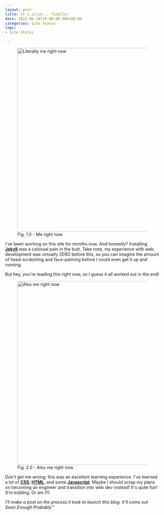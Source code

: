 ```yaml
---
layout: post
title: It's alive... finally!
date: 2022-06-28T16:00:00.000+00:00
categories: Site Status
tags:
- Site Status

---
```

<figure> <img src="https://cdn.discordapp.com/attachments/993410728088305734/993757362487828550/unknown.png" alt="Literally me right now" style="width:600px;"> <figcaption>Fig. 1.0 - Me right now</figcaption> </figure>

I've been working on this site for months now. And honestly? Installing [**Jekyll**](https://jekyllrb.com/) was a colossal pain in the butt. Take note, my experience with web development was virtually ZERO before this, so you can imagine the amount of head-scratching and face-palming before I could even get it up and running.

But hey, you're reading this right now, so I guess it all worked out in the end!

<figure> <img src="https://cdn.discordapp.com/attachments/993410728088305734/994119095517720737/039.jpg" alt="Also me right now" style="width:600px;"> <figcaption>Fig. 2.0 - Also me right now</figcaption> </figure>

Don't get me wrong; this was an excellent learning experience. I've learned a lot of [**CSS**](https://developer.mozilla.org/en-US/docs/Web/css), [**HTML**](https://developer.mozilla.org/en-US/docs/Web/HTML), and some [**Javascript**](https://developer.mozilla.org/en-US/docs/Web/javascript). Maybe I should scrap my plans on becoming an engineer and transition into web dev instead! It's quite fun! (I'm kidding. Or am I?)

_I'll make a post on the process it took to launch this blog. It'll come out Soon Enough Probably_™